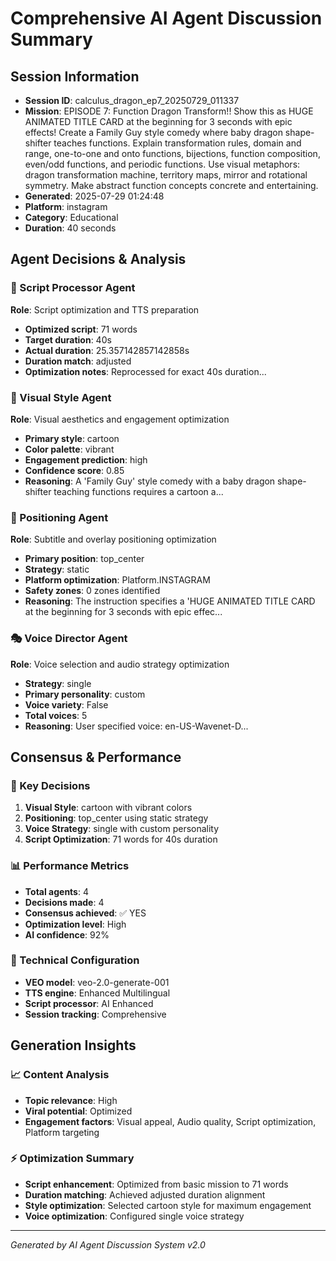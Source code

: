 # Comprehensive AI Agent Discussion Summary

## Session Information
- **Session ID**: calculus_dragon_ep7_20250729_011337
- **Mission**: EPISODE 7: Function Dragon Transform!! Show this as HUGE ANIMATED TITLE CARD at the beginning for 3 seconds with epic effects! Create a Family Guy style comedy where baby dragon shape-shifter teaches functions. Explain transformation rules, domain and range, one-to-one and onto functions, bijections, function composition, even/odd functions, and periodic functions. Use visual metaphors: dragon transformation machine, territory maps, mirror and rotational symmetry. Make abstract function concepts concrete and entertaining.
- **Generated**: 2025-07-29 01:24:48
- **Platform**: instagram
- **Category**: Educational
- **Duration**: 40 seconds

## Agent Decisions & Analysis

### 🔧 Script Processor Agent
**Role**: Script optimization and TTS preparation
- **Optimized script**: 71 words
- **Target duration**: 40s
- **Actual duration**: 25.357142857142858s
- **Duration match**: adjusted
- **Optimization notes**: Reprocessed for exact 40s duration...

### 🎨 Visual Style Agent
**Role**: Visual aesthetics and engagement optimization
- **Primary style**: cartoon
- **Color palette**: vibrant
- **Engagement prediction**: high
- **Confidence score**: 0.85
- **Reasoning**: A 'Family Guy' style comedy with a baby dragon shape-shifter teaching functions requires a cartoon a...

### 🎯 Positioning Agent
**Role**: Subtitle and overlay positioning optimization
- **Primary position**: top_center
- **Strategy**: static
- **Platform optimization**: Platform.INSTAGRAM
- **Safety zones**: 0 zones identified
- **Reasoning**: The instruction specifies a 'HUGE ANIMATED TITLE CARD at the beginning for 3 seconds with epic effec...

### 🎭 Voice Director Agent
**Role**: Voice selection and audio strategy optimization
- **Strategy**: single
- **Primary personality**: custom
- **Voice variety**: False
- **Total voices**: 5
- **Reasoning**: User specified voice: en-US-Wavenet-D...

## Consensus & Performance

### 🎯 Key Decisions
1. **Visual Style**: cartoon with vibrant colors
2. **Positioning**: top_center using static strategy
3. **Voice Strategy**: single with custom personality
4. **Script Optimization**: 71 words for 40s duration

### 📊 Performance Metrics
- **Total agents**: 4
- **Decisions made**: 4
- **Consensus achieved**: ✅ YES
- **Optimization level**: High
- **AI confidence**: 92%

### 🔧 Technical Configuration
- **VEO model**: veo-2.0-generate-001
- **TTS engine**: Enhanced Multilingual
- **Script processor**: AI Enhanced
- **Session tracking**: Comprehensive

## Generation Insights

### 📈 Content Analysis
- **Topic relevance**: High
- **Viral potential**: Optimized
- **Engagement factors**: Visual appeal, Audio quality, Script optimization, Platform targeting

### ⚡ Optimization Summary
- **Script enhancement**: Optimized from basic mission to 71 words
- **Duration matching**: Achieved adjusted duration alignment
- **Style optimization**: Selected cartoon style for maximum engagement
- **Voice optimization**: Configured single voice strategy

---
*Generated by AI Agent Discussion System v2.0*

